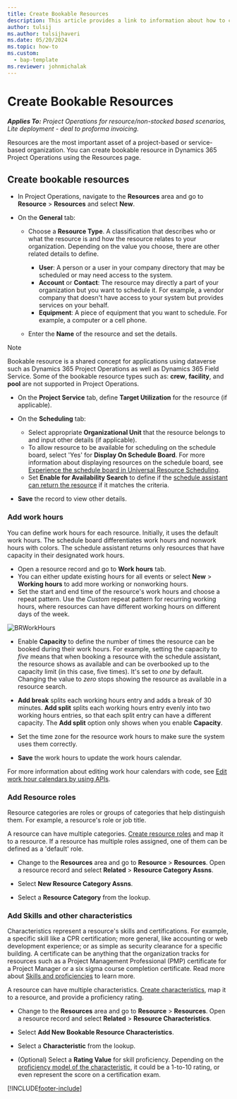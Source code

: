 ```yaml
---
title: Create Bookable Resources
description: This article provides a link to information about how to create bookable resources.
author: tulsij
ms.author: tulsijhaveri
ms.date: 05/20/2024
ms.topic: how-to
ms.custom: 
  - bap-template
ms.reviewer: johnmichalak
---
```


# Create Bookable Resources

_**Applies To:** Project Operations for resource/non-stocked based scenarios, Lite deployment - deal to proforma invoicing._

Resources are the most important asset of a project-based or service-based organization. You can create bookable resource in Dynamics 365 Project Operations using the Resources page. 

## Create  bookable resources
  
- In Project Operations, navigate to the **Resources** area and go to **Resource** > **Resources** and select **New**.

- On the **General** tab:

   - Choose a **Resource Type**. A classification that describes who or what the resource is and how the resource relates to your organization. Depending on the value you choose, there are other related details to define.
        - **User**: A person or a user in your company directory that may be scheduled or may need access to the system. 
       - **Account** or **Contact**: The resource may directly a part of your organization but you want to schedule it. For example, a vendor company that doesn't have access to your system but provides services on your behalf.
       - **Equipment**: A piece of equipment that you want to schedule. For example, a computer or a cell phone.

   - Enter the **Name** of the resource and set the details.
 > [!NOTE]
 > Bookable resource is a shared concept for applications using dataverse such as Dynamics 365 Project Operations as well as Dynamics 365 Field Service.  Some of the bookable resource types such as: **crew**, **facility**, and **pool** are not supported in Project Operations.  
- On the **Project Service** tab, define **Target Utilization** for the resource (if applicable). 
  
- On the **Scheduling** tab:
   - Select appropriate **Organizational Unit** that the resource belongs to and input other details (if applicable).
   - To allow resource to be available for scheduling on the schedule board, select 'Yes' for **Display On Schedule Board**. For more information about displaying resources on the schedule board, see [Experience the schedule board in Universal Resource Scheduling](/dynamics365/common-scheduler/use-schedule-board).
   - Set **Enable for Availability Search** to define if the [schedule assistant can return the resource](/dynamics365/common-scheduler/schedule-assistant) if it matches the criteria.
   
 - **Save** the record to view other details.

### Add work hours  

You can define work hours for each resource. Initially, it uses the default work hours. The schedule board differentiates work hours and nonwork hours with colors. The schedule assistant returns only resources that have capacity in their designated work hours.

-  Open a resource record and go to **Work hours** tab.
-  You can either update existing hours for all events or select **New** > **Working hours** to add more working or nonworking hours.
-  Set the start and end time of the resource's work hours and choose a repeat pattern. Use the *Custom* repeat pattern for recurring working hours, where resources can have different working hours on different days of the week.

  ![BRWorkHours](https://github.com/MicrosoftDocs/dynamics-365-project-operations-pr/assets/129548753/3bab895e-a229-473b-943a-2303e9d65bb3)


- Enable **Capacity** to define the number of times the resource can be booked during their work hours. For example, setting the capacity to *five* means that when booking a resource with the schedule assistant, the resource shows as available and can be overbooked up to the capacity limit (in this case, five times). It's set to *one* by default. Changing the value to *zero* stops showing the resource as available in a resource search.

- **Add break** splits each working hours entry and adds a break of 30 minutes. **Add split** splits each working hours entry evenly into two working hours entries, so that each split entry can have a different capacity. The **Add split** option only shows when you enable **Capacity**.

- Set the time zone for the resource work hours to make sure the system uses them correctly.

- **Save** the work hours to update the work hours calendar.

For more information about editing work hour calendars with code, see [Edit work hour calendars by using APIs](/dynamics365/field-service/field-service-work-hours-calendar-api).

### Add Resource roles 
Resource categories are roles or groups of categories that help distinguish them. For example, a resource's role or job title.

A resource can have multiple categories. [Create resource roles](define-roles.md) and map it to a resource. If a resource has multiple roles assigned, one of them can be defined as a 'default' role. 

- Change to the **Resources** area and go to **Resource** > **Resources**. Open a resource record and select **Related** > **Resource Category Assns**.
  
- Select **New Resource Category Assns**.
  
- Select a **Resource Category** from the lookup.

### Add Skills and other characteristics

Characteristics represent a resource's skills and certifications. For example, a specific skill like a CPR certification; more general, like accounting or web development experience; or as simple as security clearance for a specific building. A certificate can be anything that the organization tracks for resources such as a Project Management Professional (PMP) certificate for a Project Manager or a six sigma course completion certificate. Read more about [Skills and proficiencies](define-skills-proficiencies.md) to learn more.

A resource can have multiple characteristics. [Create characteristics](/dynamics365/field-service/set-up-characteristics), map it to a resource, and provide a proficiency rating.
  
- Change to the **Resources** area and go to **Resource** > **Resources**. Open a resource record and select **Related** > **Resource Characteristics**.  
  
- Select **Add New Bookable Resource Characteristics**.  
  
- Select a **Characteristic** from the lookup.

- (Optional) Select a **Rating Value** for skill proficiency. Depending on the [proficiency model of the characteristic](/dynamics365/field-service/set-up-characteristics#create-a-proficiency-model), it could be a 1-to-10 rating, or even represent the score on a certification exam.


[!INCLUDE[footer-include](../includes/footer-banner.md)]
